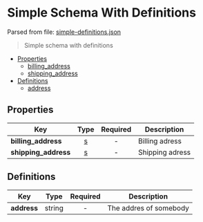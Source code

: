 # __Simple Schema With Definitions__
Parsed from file: [simple-definitions.json](https://github.com/McCastles/JMC/blob/master/examples/simple/simple-definitions.json)

> Simple schema with definitions
* [Properties](#properties)
	* [billing_address](#properties)
	* [shipping_address](#properties)
* [Definitions](#definitions)
	* [address](#definitions)
## __Properties__

|Key|Type|Required|Description|
|-|:-:|:-:|-|
|__billing_address__|[s](#address)|-|Billing adress|
|__shipping_address__|[s](#address)|-|Shipping adress|
## __Definitions__

|Key|Type|Required|Description|
|-|:-:|:-:|-|
|__address__|string|-|The addres of somebody|